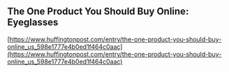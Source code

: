 ## The One Product You Should Buy Online: Eyeglasses
  
  [https://www.huffingtonpost.com/entry/the-one-product-you-should-buy-online_us_598e1777e4b0ed1f464c0aac](https://www.huffingtonpost.com/entry/the-one-product-you-should-buy-online_us_598e1777e4b0ed1f464c0aac)